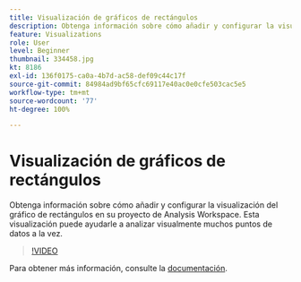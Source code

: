 ```yaml
---
title: Visualización de gráficos de rectángulos
description: Obtenga información sobre cómo añadir y configurar la visualización del gráfico de rectángulos en su proyecto de Analysis Workspace. Esta visualización puede ayudarle a analizar visualmente muchos puntos de datos a la vez.
feature: Visualizations
role: User
level: Beginner
thumbnail: 334458.jpg
kt: 8186
exl-id: 136f0175-ca0a-4b7d-ac58-def09c44c17f
source-git-commit: 84984ad9bf65cfc69117e40ac0e0cfe503cac5e5
workflow-type: tm+mt
source-wordcount: '77'
ht-degree: 100%

---
```


# Visualización de gráficos de rectángulos

Obtenga información sobre cómo añadir y configurar la visualización del gráfico de rectángulos en su proyecto de Analysis Workspace. Esta visualización puede ayudarle a analizar visualmente muchos puntos de datos a la vez.

>[!VIDEO](https://video.tv.adobe.com/v/334458/?quality=12&learn=on)

Para obtener más información, consulte la [documentación](https://experienceleague.adobe.com/docs/analytics/analyze/analysis-workspace/visualizations/treemap.html?lang=es).
